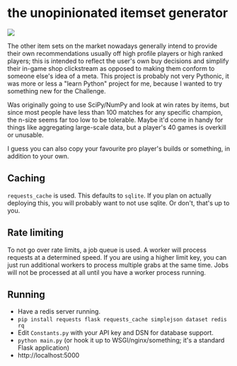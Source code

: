 # the unopinionated itemset generator

![](http://s10.postimg.org/4ut7ll3mx/Demo1.png)

The other item sets on the market nowadays generally intend to provide their own recommendations usually off high profile players or high ranked players; this is intended to reflect the user's own buy decisions and simplify their in-game shop clickstream as opposed to making them conform to someone else's idea of a meta. This project is probably not very Pythonic, it was more or less a "learn Python" project for me, because I wanted to try something new for the Challenge.

Was originally going to use SciPy/NumPy and look at win rates by items, but since most people have less than 100 matches for any specific champion, the n-size seems far too low to be tolerable. Maybe it'd come in handy for things like aggregating large-scale data, but a player's 40 games is overkill or unusable.

I guess you can also copy your favourite pro player's builds or something, in addition to your own. 

## Caching
`requests_cache` is used. This defaults to `sqlite`. If you plan on actually deploying this, you will probably want to not use sqlite.  Or don't, that's up to you.

## Rate limiting
To not go over rate limits, a job queue is used. A worker will process requests at a determined speed. If you are using a higher limit key, you can just run additional workers to process multiple grabs at the same time. Jobs will not be processed at all until you have a worker process running.

## Running
* Have a redis server running.
* `pip install requests flask requests_cache simplejson dataset redis rq`
* Edit `Constants.py` with your API key and DSN for database support.
* `python main.py` (or hook it up to WSGI/nginx/something; it's a standard Flask application)
* http://localhost:5000
